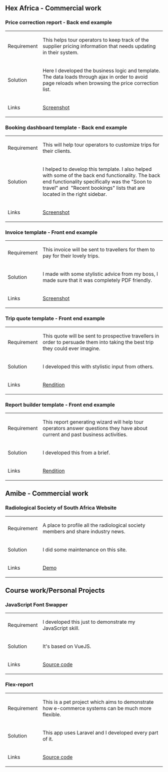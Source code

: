 <h2>Hex Africa - Commercial work</h2>
<h3>Price correction report - Back end example</h3>
<table>
  <tbody>
    <tr>
      <td>
        <p>Requirement</p>
      </td>
      <td>
        <p>This helps tour operators to keep track of the supplier pricing information that needs updating in their system.</p>
      </td>
    </tr>
    <tr>
      <td>
        <p>Solution</p>
      </td>
      <td>
        <p>Here I developed the business logic and template. The data loads through ajax in order to avoid page reloads when browsing the price correction list.</p>
      </td>
    </tr>
    <tr>
      <td>
        <p>Links</p>
      </td>
      <td>
        <p><a href="price-correction-report/1.png">Screenshot</a></p>
      </td>
    </tr>
  </tbody>
</table>
<h3>Booking dashboard template - Back end example</h3>
<table>
  <tbody>
    <tr>
      <td>
        <p>Requirement</p>
      </td>
      <td>
        <p>This will help tour operators to customize trips for their clients.</p>
      </td>
    </tr>
    <tr>
      <td>
        <p>Solution</p>
      </td>
      <td>
        <p>I helped to develop this template. I also helped with some of the back end functionality. The back end functionality specifically was the "Soon to travel" and&nbsp; "Recent bookings" lists that are located in the right sidebar.</p>
      </td>
    </tr>
    <tr>
      <td>
        <p>Links</p>
      </td>
      <td>
        <p><a href="booking-dashboard-template/1.png">Screenshot</a></p>
      </td>
    </tr>
  </tbody>
</table>
<h3>Invoice template - Front end example</h3>
<table>
  <tbody>
    <tr>
      <td>
        <p>Requirement</p>
      </td>
      <td>
        <p>This invoice will be sent to travellers for them to pay for their lovely trips.</p>
      </td>
    </tr>
    <tr>
      <td>
        <p>Solution</p>
      </td>
      <td>
        <p>I made with some stylistic advice from my boss, I made sure that it was completely PDF friendly.</p>
      </td>
    </tr>
    <tr>
      <td>
        <p>Links</p>
      </td>
      <td>
        <p><a href="invoice-template/1.png">Screenshot</a></p>
      </td>
    </tr>
  </tbody>
</table>
<h3>Trip quote template - Front end example</h3>
<table>
  <tbody>
    <tr>
      <td>
        <p>Requirement</p>
      </td>
      <td>
        <p>This quote will be sent to prospective travellers in order to persuade them into taking the best trip they could ever imagine.</p>
      </td>
    </tr>
    <tr>
      <td>
        <p>Solution</p>
      </td>
      <td>
        <p>I developed this with stylistic input from others.</p>
      </td>
    </tr>
    <tr>
      <td>
        <p>Links</p>
      </td>
      <td>
        <p><a href="quote-template/">Rendition</a></p>
      </td>
    </tr>
  </tbody>
</table>
<h3>Report builder template - Front end example</h3>
<table>
  <tbody>
    <tr>
      <td>
        <p>Requirement</p>
      </td>
      <td>
        <p>This report generating wizard will help tour operators answer questions they have about current and past business activities.</p>
      </td>
    </tr>
    <tr>
      <td>
        <p>Solution</p>
      </td>
      <td>
        <p>I developed this from a brief.</p>
      </td>
    </tr>
    <tr>
      <td>
        <p>Links</p>
      </td>
      <td>
        <p><a href="report-builder/">Rendition</a></p>
      </td>
    </tr>
  </tbody>
</table>
<h2>Amibe - Commercial work</h2>
<h3>Radiological Society of South Africa Website</h3>
<table>
  <tbody>
    <tr>
      <td>
        <p>Requirement</p>
      </td>
      <td>
        <p>A place to profile all the radiological society members and share industry news.</p>
      </td>
    </tr>
    <tr>
      <td>
        <p>Solution</p>
      </td>
      <td>
        <p>I did some maintenance on this site.</p>
      </td>
    </tr>
    <tr>
      <td>
        <p>Links</p>
      </td>
      <td>
        <p><a href="https://rssa.co.za/">Demo</a></p>
      </td>
    </tr>
  </tbody>
</table>
<h2>Course work/Personal Projects</h2>
<h3>JavaScript Font Swapper</h3>
<table>
  <tbody>
    <tr>
      <td>
        <p>Requirement</p>
      </td>
      <td>
        <p>I developed this just to demonstrate my JavaScript skill.</p>
      </td>
    </tr>
    <tr>
      <td>
        <p>Solution</p>
      </td>
      <td>
        <p>It's based on VueJS.</p>
      </td>
    </tr>
    <tr>
      <td>
        <p>Links</p>
      </td>
      <td>
        <p><a href="https://github.com/ivan006/font-picker-pigeon">Source code</a></p>
      </td>
    </tr>
  </tbody>
</table>
<h3>Flex-report</h3>
<table>
  <tbody>
    <tr>
      <td>
        <p>Requirement</p>
      </td>
      <td>
        <p>This is a pet project which aims to demonstrate how e-commerce systems can be much more flexible.</p>
      </td>
    </tr>
    <tr>
      <td>
        <p>Solution</p>
      </td>
      <td>
        <p>This app uses Laravel and I developed every part of it.</p>
      </td>
    </tr>
    <tr>
      <td>
        <p>Links</p>
      </td>
      <td>
        <p><a href="https://github.com/ivan006/Flexi-merce-SQL-DB-Production">Source code</a></p>
      </td>
    </tr>
  </tbody>
</table>
<p><br /><br /></p>

